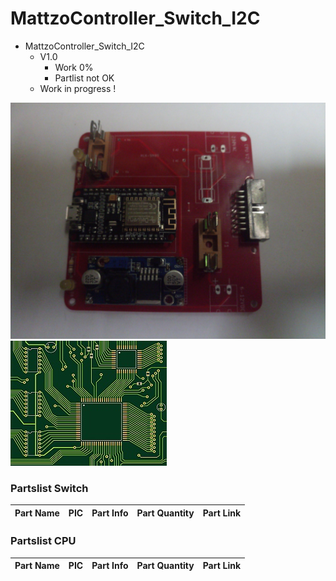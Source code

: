 # MattzoController_Switch_I2C
+ MattzoController_Switch_I2C
	+ V1.0
		* Work 0%
		* Partlist not OK
	+ Work in progress !
<img src="https://github.com/Backkevin/My_LEGO_Project/blob/master/MattzoController_Switch_I2C/IMAGE/CPU2.jpg">
<img src="https://github.com/Backkevin/My_LEGO_Project/blob/master/MattzoController_Switch_I2C/IMAGE/Default.jpg">

### Partslist Switch
                    
  Part Name   |      PIC      |   Part Info            | Part Quantity |   Part Link 
------------- | ------------- | ---------------------- | ------------- | -------------



### Partslist CPU
                    
  Part Name   |      PIC      |   Part Info            | Part Quantity |   Part Link 
------------- | ------------- | ---------------------- | ------------- | -------------
